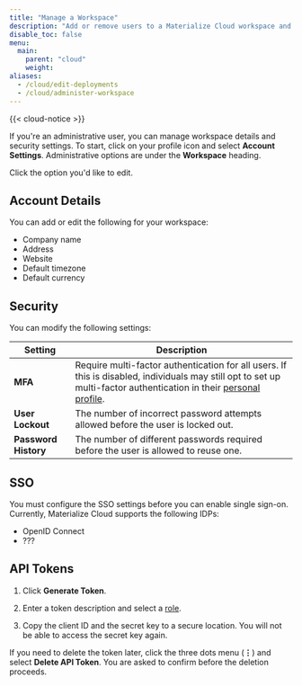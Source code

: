 ```yaml
---
title: "Manage a Workspace"
description: "Add or remove users to a Materialize Cloud workspace and set up workspace security."
disable_toc: false
menu:
  main:
    parent: "cloud"
    weight:
aliases:
  - /cloud/edit-deployments
  - /cloud/administer-workspace
---
```


{{< cloud-notice >}}

If you're an administrative user, you can manage workspace details and security settings. To start, click on your profile icon and select **Account Settings**. Administrative options are under the **Workspace** heading.

Click the option you'd like to edit.

## Account Details

You can add or edit the following for your workspace:

* Company name
* Address
* Website
* Default timezone
* Default currency

## Security

You can modify the following settings:

Setting | Description
--------|------------
**MFA**  |  Require multi-factor authentication for all users. If this is disabled, individuals may still opt to set up multi-factor authentication in their [personal profile](../settings).
**User Lockout** | The number of incorrect password attempts allowed before the user is locked out.
**Password History** |  The number of different passwords required before the user is allowed to reuse one.

## SSO

You must configure the SSO settings before you can enable single sign-on. Currently, Materialize Cloud supports the following IDPs:

- OpenID Connect
-   ???

## API Tokens

1. Click **Generate Token**.

1. Enter a token description and select a [role](../manage-users/#user-roles).

1. Copy the client ID and the secret key to a secure location. You will not be able to access the secret key again.

If you need to delete the token later, click the three dots menu
(**⋮**) and select **Delete API Token**. You are asked to confirm before the deletion proceeds.
